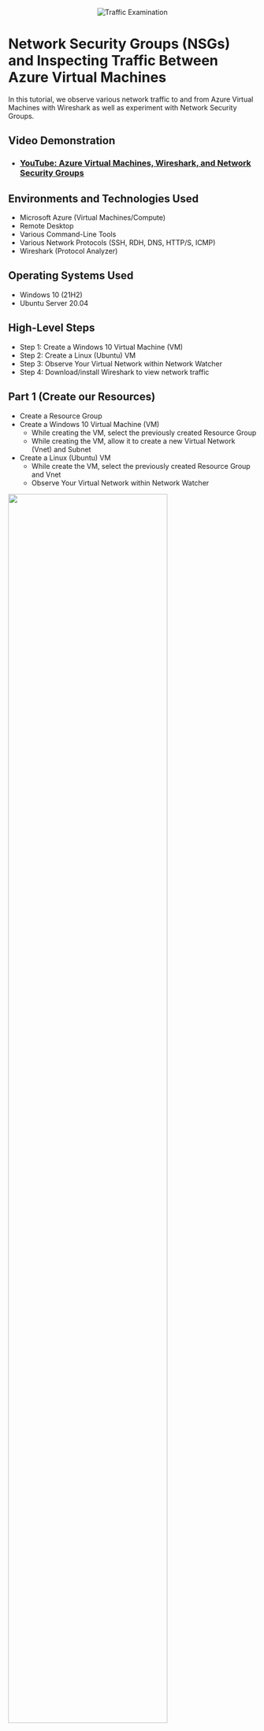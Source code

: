 <p align="center">
<img src="https://i.imgur.com/Ua7udoS.png" alt="Traffic Examination"/>
</p>

<h1>Network Security Groups (NSGs) and Inspecting Traffic Between Azure Virtual Machines</h1>
In this tutorial, we observe various network traffic to and from Azure Virtual Machines with Wireshark as well as experiment with Network Security Groups. <br />


<h2>Video Demonstration</h2>

- ### [YouTube: Azure Virtual Machines, Wireshark, and Network Security Groups](https://www.youtube.com)

<h2>Environments and Technologies Used</h2>

- Microsoft Azure (Virtual Machines/Compute)
- Remote Desktop
- Various Command-Line Tools
- Various Network Protocols (SSH, RDH, DNS, HTTP/S, ICMP)
- Wireshark (Protocol Analyzer)

<h2>Operating Systems Used </h2>

- Windows 10 (21H2)
- Ubuntu Server 20.04

<h2>High-Level Steps</h2>

- Step 1: Create a Windows 10 Virtual Machine (VM)
- Step 2: Create a Linux (Ubuntu) VM
- Step 3: Observe Your Virtual Network within Network Watcher
- Step 4: Download/install Wireshark to view network traffic

<h2>Part 1 (Create our Resources)</h2>

 - Create a Resource Group
 - Create a Windows 10 Virtual Machine (VM)
     - While creating the VM, select the previously created Resource Group
     - While creating the VM, allow it to create a new Virtual Network (Vnet) and Subnet
 - Create a Linux (Ubuntu) VM
     - While create the VM, select the previously created Resource Group and Vnet
     - Observe Your Virtual Network within Network Watcher


<p>
<img src="https://i.imgur.com/Ozg4yZI.png" height="80%" width="80%"/>
</p>

<br />

<h2>Part 2 (Observe ICMP Traffic)</h2>

 - Use Remote Desktop to connect to your Windows 10 Virtual Machine
 - Within your Windows 10 Virtual Machine, Install Wireshark
 - Open Wireshark and filter for ICMP traffic only
 - Retrieve the private IP address of the Ubuntu VM and attempt to ping it from within the Windows 10 VM
     - Observe ping requests and replies within WireShark
 - From The Windows 10 VM, open command line or PowerShell and attempt to ping a public website (such as www.google.com) and observe the traffic in WireShark
 - Initiate a perpetual/non-stop ping from your Windows 10 VM to your Ubuntu VM
     - Open the Network Security Group your Ubuntu VM is using and disable incoming (inbound) ICMP traffic
     - Back in the Windows 10 VM, observe the ICMP traffic in WireShark and the command line Ping activity
     - Re-enable ICMP traffic for the Network Security Group your Ubuntu VM is using
     - Back in the Windows 10 VM, observe the ICMP traffic in WireShark and the command line Ping activity (should start working)
     - Stop the ping activity

<p>
<img src="https://i.imgur.com/XzykJkS.png" height="80%" width="80%"/>
</p>

<br />

<h2>Part 2 Cont'd(Observe SSH Traffic)</h2>

 - Back in Wireshark, filter for SSH traffic only
 - From your Windows 10 VM, “SSH into” your Ubuntu Virtual Machine (via its private IP address)
     - Type commands (username, pwd, etc) into the linux SSH connection and observe SSH traffic spam in WireShark
     - Exit the SSH connection by typing ‘exit’ and pressing [Enter]

<p>
<img src="https://i.imgur.com/io0ZVhQ.png" height="80%" width="80%"/>
</p>

<br />

<h2>Part 2 Cont'd(Observe DHCP Traffic)</h2>

 - Back in Wireshark, filter for DHCP traffic only
 - From your Windows 10 VM, attempt to issue your VM a new IP address from the command line (ipconfig /renew)
     - Observe the DHCP traffic appearing in WireShark

<p>
<img src="https://i.imgur.com/ud2qSrh.png" height="80%" width="80%">
</p>

<br />

<h2>Part 2 Cont'd (Observe DNS Traffic)</h2>

 - Back in Wireshark, filter for DNS traffic only
 - From your Windows 10 VM within a command line, use nslookup to see what google.com and disney.com’s IP addresses are
     - Observe the DNS traffic being show in WireShark

<p>
<img src="https://i.imgur.com/eJaPH1s.png" height="80%" width="80%">
</p>

<br />

<h2>Part 2 Cont'd(Observe RDP Traffic)</h2>

 - Back in Wireshark, filter for RDP traffic only (tcp.port == 3389)
 - Oserve the immediate non-stop spam of traffic? Why do you think it’s non-stop spamming vs only showing traffic when you do an activity?
     - Answer: because the RDP (protocol) is constantly showing you a live stream from one computer to another, therefor traffic is always being transmitted

<p>
<img src="https://i.imgur.com/gfPeuL7.png" height="80%" width="80%">
</p>

<br />

Lab Cleanup (DON’T FORGET THIS)
 - Close your Remote Desktop connection
 - Delete the Resource Group(s) created at the beginning of this lab
 - Verify Resource Group Deletion
